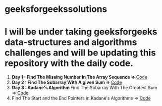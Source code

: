# geeksforgeekssolutions

# I will be under taking geeksforgeeks data-structures and algorithms challenges and will be updating this repository with the daily code.

<ol>
  <li><b>Day 1 : Find The Missing Number In The Array Sequence => </b><a href='https://github.com/Red-stevo/geeksforgeekssolutions/tree/main/FindMissingNumber/src'> 
  Code</a></li>
  <li><b>Day 2 : Find The Subarray With A given Sum => </b><a href='https://github.com/Red-stevo/geeksforgeekssolutions/tree/main/SubArrayWithGivenSum' >Code</a></li>
  <li><b>Day 3 : Kadane's Algorithm </b>Find The Subarray With The Greatest Sum => <a href='https://github.com/Red-stevo/geeksforgeekssolutions/blob/main/KadanesAlgorithm/src/KanadesAlgorithmImpl.java' >Code</a></li>
  <li>Find The Start and the End Pointers in Kadane's Algorithms => 
    <a href='https://github.com/Red-stevo/geeksforgeekssolutions/blob/main/KadanesAlgorithm/src/KanadesAlgorithmImpl.java#L22'
      >Code</a></li>
</ol> 
